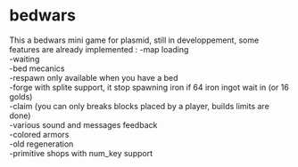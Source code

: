 # bedwars

This a bedwars mini game for plasmid, still in developpement, some features are already implemented :
-map loading  
-waiting  
-bed mecanics  
-respawn only available when you have a bed  
-forge with splite support, it stop spawning iron if 64 iron ingot wait in (or 16 golds)  
-claim (you can only breaks blocks placed by a player, builds limits are done)  
-various sound and messages feedback  
-colored armors  
-old regeneration  
-primitive shops with num_key support 
